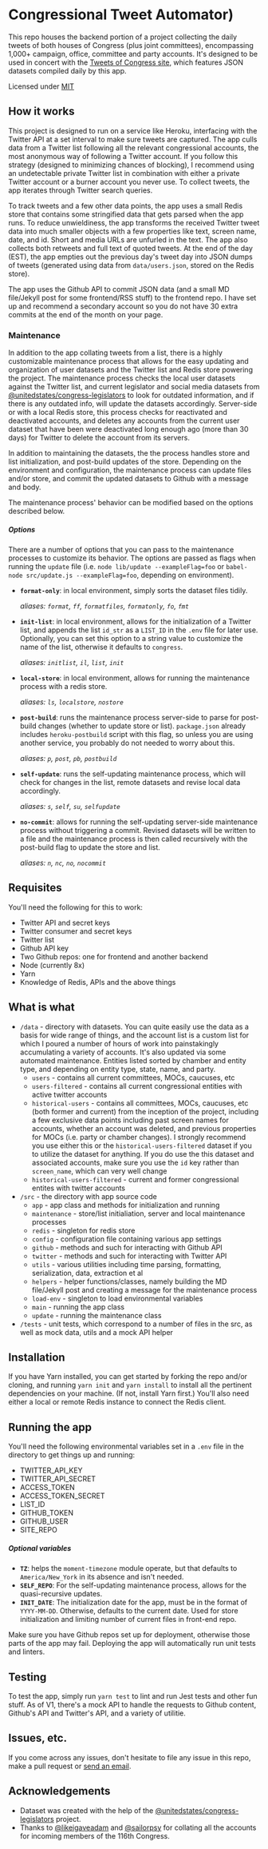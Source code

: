 # Congressional Tweet Automator)

This repo houses the backend portion of a project collecting the daily tweets of both houses of Congress (plus joint committees), encompassing 1,000+ campaign, office, committee and party accounts. It's designed to be used in concert with the [Tweets of Congress site](https://github.com/alexlitel/congresstweets), which features JSON datasets compiled daily by this app.

Licensed under [MIT](http://www.opensource.org/licenses/mit-license.php)

## How it works
This project is designed to run on a service like Heroku, interfacing with the Twitter API at a set interval to make sure tweets are captured. The app culls data from a Twitter list following all the relevant congressional accounts, the most anonymous way of following a Twitter account. If you follow this strategy (designed to minimizing chances of blocking), I recommend using an undetectable private Twitter list in combination with either a private Twitter account or a burner account you never use. To collect tweets, the app iterates through Twitter search queries.

To track tweets and a few other data points, the app uses a small Redis store that contains some stringified data that gets parsed when the app runs. To reduce unwieldiness, the app transforms the received Twitter tweet data into much smaller objects with a few properties like text, screen name, date, and id. Short and media URLs are unfurled in the text. The app also collects both retweets and full text of quoted tweets. At the end of the day (EST), the app empties out the previous day's tweet day into JSON dumps of tweets (generated using data from `data/users.json`, stored on the Redis store).

The app uses the Github API to commit JSON data (and a small MD file/Jekyll post for some frontend/RSS stuff) to the frontend repo. I have set up and recommend a secondary account so you do not have 30 extra commits at the end of the month on your page.

### Maintenance
In addition to the app collating tweets from a list, there is a highly customizable maintenance process that allows for the easy updating and organization of user datasets and the Twitter list and Redis store powering the project. The maintenance process checks the local user datasets against the Twitter list, and current legislator and social media datasets from [@unitedstates/congress-legislators](https://github.com/unitedstates/congress-legislators) to look for outdated information, and if there is any outdated info, will update the datasets accordingly. Server-side or with a local Redis store, this process checks for reactivated and deactivated accounts, and deletes any accounts from the current user dataset that have been were deactivated long enough ago (more than 30 days) for Twitter to delete the account from its servers.

In addition to maintaining the datasets, the the process handles store and list initialization, and post-build updates of the store. Depending on the environment and configuration, the maintenance process can update files and/or store, and commit the updated datasets to Github with a message and body.

The maintenance process' behavior can be modified based on the options described below.

##### Options
There are a number of options that you can pass to the maintenance processes to customize its behavior. The options are passed as flags when running the `update` file (i.e. `node lib/update --exampleFlag=foo` or `babel-node src/update.js --exampleFlag=foo`, depending on environment).

* **`format-only`**: in local environment, simply sorts the dataset files tidily.

   *aliases: `format`, `ff`, `formatfiles`, `formatonly`, `fo`, `fmt`*
   
* **`init-list`**: in local environment, allows for the initialization of a Twitter list, and appends the list `id_str` as a `LIST_ID` in the `.env` file for later use. Optionally, you can set this option to a string value to customize the name of the list, otherwise it defaults to `congress`. 

   *aliases: `initlist`, `il`, `list`, `init`*
   
* **`local-store`**: in local environment, allows for running the maintenance process with a redis store.

   *aliases: `ls`, `localstore`, `nostore`*
   
* **`post-build`**: runs the maintenance process server-side to parse for post-build changes (whether to update store or list). `package.json` already includes `heroku-postbuild` script with this flag, so unless you are using another service, you probably do not needed to worry about this. 

   *aliases: `p`, `post`, `pb`, `postbuild`*
   
* **`self-update`**: runs the self-updating maintenance process, which will check for changes in the list, remote datasets and revise local data accordingly.

   *aliases: `s`, `self`, `su`, `selfupdate`*
   
* **`no-commit`**: allows for running the self-updating server-side maintenance process without triggering a commit. Revised datasets will be written to a file and the maintenance process is then called recursively with the post-build flag to update the store and list. 

   *aliases: `n`, `nc`, `no`, `nocommit`*
   
## Requisites
You'll need the following for this to work:
* Twitter API and secret keys
* Twitter consumer and secret keys
* Twitter list
* Github API key
* Two Github repos: one for frontend and another backend
* Node (currently 8x)
* Yarn
* Knowledge of Redis, APIs and the above things

## What is what
* `/data` - directory with datasets. You can quite easily use the data as a basis for wide range of things, and the account list is a custom list for which I poured a number of hours of work into painstakingly accumulating a variety of accounts. It's also updated via some automated maintenance. Entities listed sorted by chamber and entity type, and depending on entity type, state, name, and party.
  * `users` - contains all current committees, MOCs, caucuses, etc
  * `users-filtered` - contains all current congressional entities with active twitter accounts
  * `historical-users` - contains all committees, MOCs, caucuses, etc (both former and current) from the inception of the project, including a few exclusive data points including past screen names for accounts, whether an account was deleted, and previous properties for MOCs (i.e. party or chamber changes). I strongly recommend you use either this or the `historical-users-filtered` dataset if you to utilize the dataset for anything. If you do use the this dataset and associated accounts, make sure you use the `id` key rather than `screen_name`, which can very well change
  * `historical-users-filtered` - current and former congressional entites with twitter accounts
* `/src` - the directory with app source code
  * `app` - app class and methods for initialization and running
  * `maintenance` - store/list initialiation, server and local maintenance processes
  * `redis` - singleton for redis store
  * `config` - configuration file containing various app settings
  * `github` - methods and such for interacting with Github API
  * `twitter` - methods and such for interacting with Twitter API
  * `utils` - various utilities including time parsing, formatting, serialization, data, extraction et al
  * `helpers` - helper functions/classes, namely building the MD file/Jekyll post and creating a message for the maintenance process
  * `load-env` - singleton to load environmental variables
  * `main` - running the app class
  * `update` - running the maintenance class
* `/tests` - unit tests, which correspond to a number of files in the src, as well as mock data, utils and a mock API helper

## Installation

If you have Yarn installed, you can get started by forking the repo and/or cloning, and running `yarn init` and `yarn install` to install all the pertinent dependencies on your machine. (If not, install Yarn first.) You'll also need either a local or remote Redis instance to connect the Redis client.

## Running the app
You'll need the following environmental variables set in a `.env` file in the directory to get things up and running:
* TWITTER_API_KEY
* TWITTER_API_SECRET
* ACCESS_TOKEN
* ACCESS_TOKEN_SECRET
* LIST_ID
* GITHUB_TOKEN
* GITHUB_USER
* SITE_REPO

##### Optional variables

* **`TZ`**: helps the `moment-timezone` module operate, but that defaults to `America/New_York` in its absence and isn't needed.
* **`SELF_REPO`**: For the self-updating maintenance process, allows for the quasi-recursive updates. 
* **`INIT_DATE`**: The initialization date for the app, must be in the format of `YYYY-MM-DD`. Otherwise, defaults to the current date. Used for store initialization and limiting number of current files in front-end repo.
 
Make sure you have Github repos set up for deployment, otherwise those parts of the app may fail. Deploying the app will automatically run unit tests and linters.

## Testing
To test the app, simply run `yarn test` to lint and run Jest tests and other fun stuff. As of V1, there's a mock API to handle the requests to Github content, Github's API and Twitter's API, and a variety of utilitie.

## Issues, etc.
If you come across any issues, don't hesitate to file any issue in this repo, make a pull request or [send an email](mailto:alexlitelATgmailDOTcom).

## Acknowledgements
* Dataset was created with the help of the [@unitedstates/congress-legislators](https://github.com/unitedstates/congress-legislators) project.
* Thanks to [@likeigaveadam](https://twitter.com/LikeIGive_Adam) and [@sailorpsy](https://github.com/sailorpsy) for collating all the accounts for incoming members of the 116th Congress.